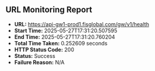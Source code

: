 ## URL Monitoring Report

- **URL:** https://api-gw1-prod1.fisglobal.com/gw/v1/health
- **Start Time:** 2025-05-27T17:31:20.507595
- **End Time:** 2025-05-27T17:31:20.760204
- **Total Time Taken:** 0.252609 seconds
- **HTTP Status Code:** 200
- **Status:** Success
- **Failure Reason:** N/A

